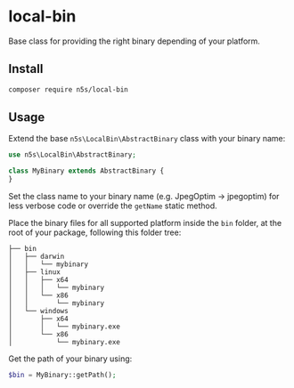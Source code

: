 # local-bin

Base class for providing the right binary depending of your platform.

## Install

```bash
composer require n5s/local-bin
```

## Usage

Extend the base `n5s\LocalBin\AbstractBinary` class with your binary name:

```php
use n5s\LocalBin\AbstractBinary;

class MyBinary extends AbstractBinary {
}
```

Set the class name to your binary name (e.g. JpegOptim -> jpegoptim) for less verbose code or override the `getName` static method.

Place the binary files for all supported platform inside the `bin` folder, at the root of your package, following this folder tree:
```
├── bin
│   ├── darwin
│   │   └── mybinary
│   ├── linux
│   │   ├── x64
│   │   │   └── mybinary
│   │   └── x86
│   │       └── mybinary
│   └── windows
│       ├── x64
│       │   └── mybinary.exe
│       └── x86
│           └── mybinary.exe
```

Get the path of your binary using:

```php
$bin = MyBinary::getPath();
```
